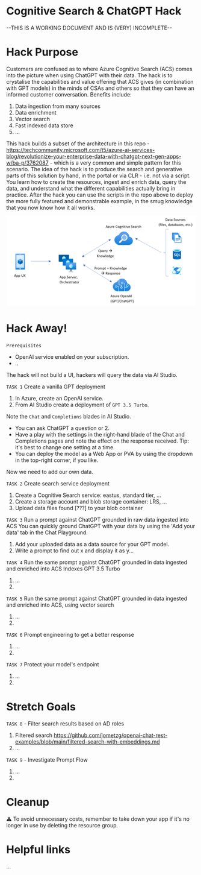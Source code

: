 # Cognitive Search & ChatGPT Hack

--THIS IS A WORKING DOCUMENT AND IS (VERY) INCOMPLETE--

# Hack Purpose
Customers are confused as to where Azure Cognitive Search (ACS) comes into the picture when using ChatGPT with their data. The hack is to crystalise the capabilities and value offering that ACS gives (in combination with GPT models) in the minds of CSAs and others so that they can have an informed customer conversation. Benefits include:
1. Data ingestion from many sources
2. Data enrichment
3. Vector search
4. Fast indexed data store
5. ...

This hack builds a subset of the architecture in this repo - https://techcommunity.microsoft.com/t5/azure-ai-services-blog/revolutionize-your-enterprise-data-with-chatgpt-next-gen-apps-w/ba-p/3762087 - which is a very common and simple pattern for this scenario. 
The idea of the hack is to produce the search and generative parts of this solution by hand, in the portal or via CLR - i.e. not via a script. You learn how to create the resources, ingest and enrich data, query the data, and understand what the different capabilities actually bring in practice. After the hack you can use the scripts in the repo above to deploy the more fully featured and demonstrable example, in the smug knowledge that you now know how it all works.

![Imgur](https://github.com/ianlcurtis1/cog-search-and-chatgpt-hack/blob/main/Architecture.png)

# Hack Away!
`Prerequisites`
- OpenAI service enabled on your subscription.
- ..

The hack will not build a UI, hackers will query the data via AI Studio.

`TASK 1` Create a vanilla GPT deployment
1. In Azure, create an OpenAI service.
2. From AI Studio create a deployment of `GPT 3.5 Turbo`.

Note the `Chat` and `Completions` blades in AI Studio. 
- You can ask ChatGPT a question or 2.
- Have a play with the settings in the right-hand blade of the Chat and Completions pages and note the effect on the response received. Tip: it's best to change one setting at a time.
- You can deploy the model as a Web App or PVA by using the dropdown in the top-right corner, if you like.

Now we need to add our own data.

`TASK 2` Create search service deployment
1. Create a Cognitive Search service: eastus, standard tier, ...
2. Create a storage account and blob storage container: LRS, ...
3. Upload data files found [???] to your blob container

`TASK 3` Run a prompt against ChatGPT grounded in raw data ingested into ACS
You can quickly ground ChatGPT with your data by using the 'Add your data' tab in the Chat Playground. 
1. Add your uploaded data as a data source for your GPT model.
2. Write a prompt to find out x and display it as y...

`TASK 4` Run the same prompt against ChatGPT grounded in data ingested and enriched into ACS
Indexes
GPT 3.5 Turbo
1. ...
2. 

`TASK 5` Run the same prompt against ChatGPT grounded in data ingested and enriched into ACS, using vector search
1. ...
2. 

`TASK 6` Prompt engineering to get a better response
1. ...
2. 

`TASK 7` Protect your model's endpoint
1. ...
2. 

# Stretch Goals
`TASK 8` - Filter search results based on AD roles
1. Filtered search https://github.com/jometzg/openai-chat-rest-examples/blob/main/filtered-search-with-embeddings.md
2. ...

`TASK 9` - Investigate Prompt Flow
1. ...
2. 

# Cleanup
⚠️ To avoid unnecessary costs, remember to take down your app if it's no longer in use by deleting the resource group.

# Helpful links
...
